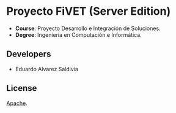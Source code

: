 # Proyecto FiVET (Server Edition)

- **Course**: Proyecto Desarrollo e Integración de Soluciones.
- **Degree**: Ingeniería en Computación e Informática.

## Developers

- Eduardo Alvarez Saldivia

## License

[Apache](https://choosealicense.com/licenses/apache-2.0/).